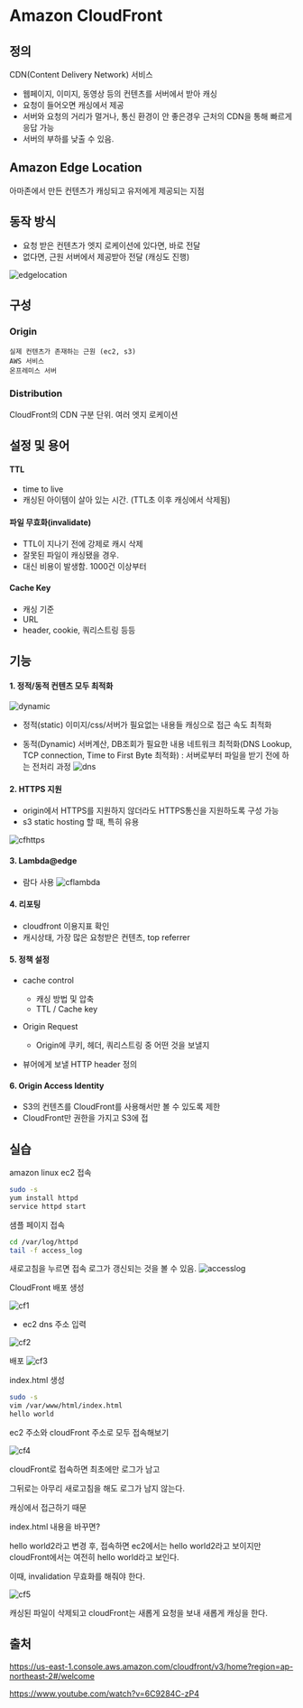 # Amazon CloudFront

## 정의 

CDN(Content Delivery Network) 서비스 

* 웹페이지, 이미지, 동영상 등의 컨텐츠를 서버에서 받아 캐싱
* 요청이 들어오면 캐싱에서 제공
* 서버와 요청의 거리가 멀거나, 통신 환경이 안 좋은경우 근처의 CDN을 통해 빠르게 응답 가능
* 서버의 부하를 낮출 수 있음.

## Amazon Edge Location

아마존에서 만든 컨텐츠가 캐싱되고 유저에게 제공되는 지점

## 동작 방식 

* 요청 받은 컨텐츠가 엣지 로케이션에 있다면, 바로 전달
* 없다면, 근원 서버에서 제공받아 전달 (캐싱도 진행)

![edgelocation](../../images/AWS/엣지로케이션.png)

## 구성 

### Origin
    실제 컨텐츠가 존재하는 근원 (ec2, s3)
    AWS 서비스
    온프레미스 서버

### Distribution

CloudFront의 CDN 구분 단위. 여러 엣지 로케이션

## 설정 및 용어

#### TTL
* time to live
* 캐싱된 아이템이 살아 있는 시간. (TTL초 이후 캐싱에서 삭제됨)

#### 파일 무효화(invalidate)
* TTL이 지나기 전에 강제로 캐시 삭제
* 잘못된 파일이 캐싱됐을 경우.
* 대신 비용이 발생함. 1000건 이상부터

#### Cache Key
* 캐싱 기준
* URL
* header, cookie, 쿼리스트링 등등 


## 기능 

#### 1. 정적/동적 컨텐츠 모두 최적화 


![dynamic](../../images/AWS/cloudfrontdynamic.png)

* 정적(static)
이미지/css/서버가 필요없는 내용들
캐싱으로 접근 속도 최적화

* 동적(Dynamic)
서버계산, DB조회가 필요한 내용
네트워크 최적화(DNS Lookup, TCP connection, Time to First Byte 최적화) : 서버로부터 파일을 받기 전에 하는 전처리 과정
![dns](../../images/AWS/dns.png)

#### 2. HTTPS 지원

* origin에서 HTTPS를 지원하지 않더라도 HTTPS통신을 지원하도록 구성 가능
* s3 static hosting 할 때, 특히 유용

![cfhttps](../../images/AWS/cfhttps.png)

#### 3. Lambda@edge

* 람다 사용 
![cflambda](../../images/AWS/cflambda.png)

#### 4. 리포팅
* cloudfront 이용지표 확인
* 캐시상태, 가장 많은 요청받은 컨텐츠, top referrer

#### 5. 정책 설정

* cache control
  * 캐싱 방법 및 압축
  * TTL / Cache key 

* Origin Request
  * Origin에 쿠키, 헤더, 쿼리스트링 중 어떤 것을 보낼지

* 뷰어에게 보낼 HTTP header 정의

#### 6. Origin Access Identity
* S3의 컨텐츠를 CloudFront를 사용해서만 볼 수 있도록 제한
* CloudFront만 권한을 가지고 S3에 접


## 실습 
amazon linux
ec2 접속
~~~sh
sudo -s
yum install httpd
service httpd start
~~~

샘플 페이지 접속 

~~~sh
cd /var/log/httpd
tail -f access_log
~~~
새로고침을 누르면 접속 로그가 갱신되는 것을 볼 수 있음. 
![accesslog](../../images/AWS/cfaccesslog.png)

CloudFront 배포 생성

![cf1](../../images/AWS/cf1.png)
* ec2 dns 주소 입력

![cf2](../../images/AWS/cf2.png)

배포
![cf3](../../images/AWS/cf3.png)

index.html 생성
~~~sh
sudo -s
vim /var/www/html/index.html
hello world
~~~

ec2 주소와 cloudFront 주소로 모두 접속해보기

![cf4](../../images/AWS/cf4.png)

cloudFront로 접속하면 최초에만 로그가 남고 

그뒤로는 아무리 새로고침을 해도 로그가 남지 않는다. 

캐싱에서 접근하기 때문

index.html 내용을 바꾸면?

hello world2라고 변경 후, 접속하면 ec2에서는 hello world2라고 보이지만 cloudFront에서는 여전히 hello world라고 보인다.

이때, invalidation 무효화를 해줘야 한다. 

![cf5](../../images/AWS/cf5.png)

캐싱된 파일이 삭제되고 cloudFront는 새롭게 요청을 보내 새롭게 캐싱을 한다.

## 출처

https://us-east-1.console.aws.amazon.com/cloudfront/v3/home?region=ap-northeast-2#/welcome

https://www.youtube.com/watch?v=6C9284C-zP4
